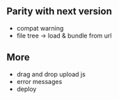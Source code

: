 ## Parity with next version

- compat warning
- file tree -> load & bundle from url


## More

- drag and drop upload js
- error messages
- deploy